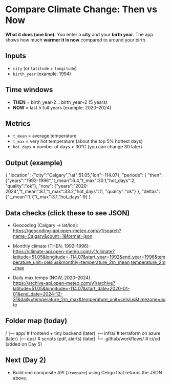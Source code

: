 # Compare Climate Change: Then vs Now

**What it does (one line):** You enter a **city** and your **birth year**. The app shows how much **warmer it is now** compared to around your birth.

## Inputs
- `city` (or `latitude` + `longitude`)
- `birth_year` (example: 1994)

## Time windows
- **THEN** = birth_year-2 .. birth_year+2  (5 years)
- **NOW**  = last 5 full years (example: 2020–2024)

## Metrics
- `t_mean` = average temperature
- `t_max`  = very hot temperature (about the top 5% hottest days)
- `hot_days` = number of days > 30°C (you can change 30 later)

## Output (example)
{
  "location": {"city":"Calgary","lat":51.05,"lon":-114.07},
  "periods": {
    "then": {"years":"1992-1996","t_mean":6.4,"t_max":30.1,"hot_days":2, "quality":"ok"},
    "now":  {"years":"2020-2024","t_mean":8.1,"t_max":33.2,"hot_days":11, "quality":"ok"}
  },
  "deltas": {"t_mean":1.7,"t_max":3.1,"hot_days":9}
}

## Data checks (click these to see JSON)
- Geocoding (Calgary → lat/lon):  
  https://geocoding-api.open-meteo.com/v1/search?name=Calgary&count=1&format=json

- Monthly climate (THEN, 1992–1996):  
  https://climate-api.open-meteo.com/v1/climate?latitude=51.05&longitude=-114.07&start_year=1992&end_year=1996&temperature_unit=celsius&monthly=temperature_2m_mean,temperature_2m_max

- Daily max temps (NOW, 2020–2024):  
  https://archive-api.open-meteo.com/v1/archive?latitude=51.05&longitude=-114.07&start_date=2020-01-01&end_date=2024-12-31&daily=temperature_2m_max&temperature_unit=celsius&timezone=auto

## Folder map (today)
/
├─ app/                # frontend + tiny backend (later)
├─ infra/              # terraform on azure (later)
├─ ops/                # scripts (pdf, alerts) (later)
└─ .github/workflows/  # ci/cd (added on Day 5)

## Next (Day 2)
- Build one composite API (`/compare`) using Celigo that returns the JSON above.
